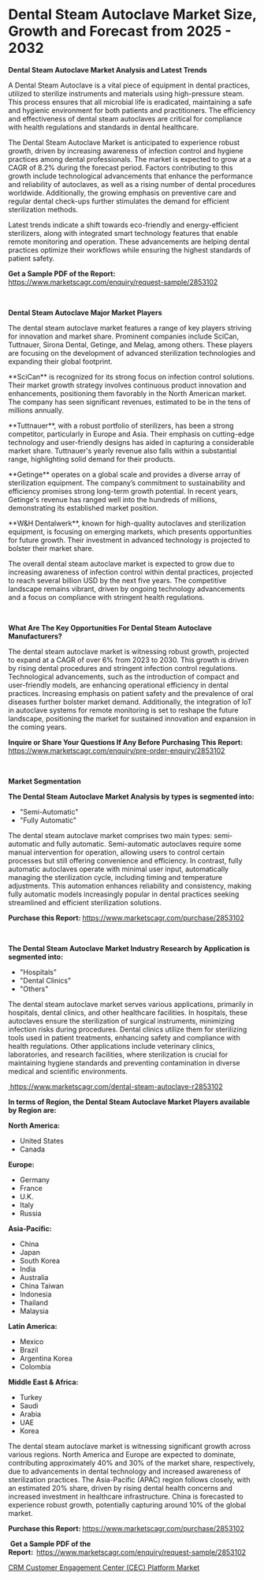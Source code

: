 <p><h1>Dental Steam Autoclave Market Size, Growth and Forecast from 2025 - 2032</h1></p><p><strong>Dental Steam Autoclave Market Analysis and Latest Trends</strong></p>
<p><p>A Dental Steam Autoclave is a vital piece of equipment in dental practices, utilized to sterilize instruments and materials using high-pressure steam. This process ensures that all microbial life is eradicated, maintaining a safe and hygienic environment for both patients and practitioners. The efficiency and effectiveness of dental steam autoclaves are critical for compliance with health regulations and standards in dental healthcare.</p><p>The Dental Steam Autoclave Market is anticipated to experience robust growth, driven by increasing awareness of infection control and hygiene practices among dental professionals. The market is expected to grow at a CAGR of 8.2% during the forecast period. Factors contributing to this growth include technological advancements that enhance the performance and reliability of autoclaves, as well as a rising number of dental procedures worldwide. Additionally, the growing emphasis on preventive care and regular dental check-ups further stimulates the demand for efficient sterilization methods. </p><p>Latest trends indicate a shift towards eco-friendly and energy-efficient sterilizers, along with integrated smart technology features that enable remote monitoring and operation. These advancements are helping dental practices optimize their workflows while ensuring the highest standards of patient safety.</p></p>
<p><strong>Get a Sample PDF of the Report:&nbsp;</strong> <a href="https://www.marketscagr.com/enquiry/request-sample/2853102?utm_campaign=2940&utm_medium=2&utm_source=Github&utm_content=ia&utm_term=11032025&utm_id=dental-steam-autoclave">https://www.marketscagr.com/enquiry/request-sample/2853102</a></p>
<p>&nbsp;</p>
<p><strong>Dental Steam Autoclave Major Market Players</strong></p>
<p><p>The dental steam autoclave market features a range of key players striving for innovation and market share. Prominent companies include SciCan, Tuttnauer, Sirona Dental, Getinge, and Melag, among others. These players are focusing on the development of advanced sterilization technologies and expanding their global footprint.</p><p>**SciCan** is recognized for its strong focus on infection control solutions. Their market growth strategy involves continuous product innovation and enhancements, positioning them favorably in the North American market. The company has seen significant revenues, estimated to be in the tens of millions annually.</p><p>**Tuttnauer**, with a robust portfolio of sterilizers, has been a strong competitor, particularly in Europe and Asia. Their emphasis on cutting-edge technology and user-friendly designs has aided in capturing a considerable market share. Tuttnauer's yearly revenue also falls within a substantial range, highlighting solid demand for their products.</p><p>**Getinge** operates on a global scale and provides a diverse array of sterilization equipment. The company’s commitment to sustainability and efficiency promises strong long-term growth potential. In recent years, Getinge's revenue has ranged well into the hundreds of millions, demonstrating its established market position.</p><p>**W&H Dentalwerk**, known for high-quality autoclaves and sterilization equipment, is focusing on emerging markets, which presents opportunities for future growth. Their investment in advanced technology is projected to bolster their market share.</p><p>The overall dental steam autoclave market is expected to grow due to increasing awareness of infection control within dental practices, projected to reach several billion USD by the next five years. The competitive landscape remains vibrant, driven by ongoing technology advancements and a focus on compliance with stringent health regulations.</p></p>
<p>&nbsp;</p>
<p><strong>What Are The Key Opportunities For Dental Steam Autoclave Manufacturers?</strong></p>
<p><p>The dental steam autoclave market is witnessing robust growth, projected to expand at a CAGR of over 6% from 2023 to 2030. This growth is driven by rising dental procedures and stringent infection control regulations. Technological advancements, such as the introduction of compact and user-friendly models, are enhancing operational efficiency in dental practices. Increasing emphasis on patient safety and the prevalence of oral diseases further bolster market demand. Additionally, the integration of IoT in autoclave systems for remote monitoring is set to reshape the future landscape, positioning the market for sustained innovation and expansion in the coming years.</p></p>
<p><strong>Inquire or Share Your Questions If Any Before Purchasing This Report:</strong> <a href="https://www.marketscagr.com/enquiry/pre-order-enquiry/2853102?utm_campaign=2940&utm_medium=2&utm_source=Github&utm_content=ia&utm_term=11032025&utm_id=dental-steam-autoclave">https://www.marketscagr.com/enquiry/pre-order-enquiry/2853102</a></p>
<p>&nbsp;</p>
<p><strong>Market Segmentation</strong></p>
<p><strong>The Dental Steam Autoclave Market Analysis by types is segmented into:</strong></p>
<p><ul><li>"Semi-Automatic"</li><li>"Fully Automatic"</li></ul></p>
<p><p>The dental steam autoclave market comprises two main types: semi-automatic and fully automatic. Semi-automatic autoclaves require some manual intervention for operation, allowing users to control certain processes but still offering convenience and efficiency. In contrast, fully automatic autoclaves operate with minimal user input, automatically managing the sterilization cycle, including timing and temperature adjustments. This automation enhances reliability and consistency, making fully automatic models increasingly popular in dental practices seeking streamlined and efficient sterilization solutions.</p></p>
<p><strong>Purchase this Report:&nbsp;</strong><a href="https://www.marketscagr.com/purchase/2853102?utm_campaign=2940&utm_medium=2&utm_source=Github&utm_content=ia&utm_term=11032025&utm_id=dental-steam-autoclave">https://www.marketscagr.com/purchase/2853102</a></p>
<p>&nbsp;</p>
<p><strong>The Dental Steam Autoclave Market Industry Research by Application is segmented into:</strong></p>
<p><ul><li>"Hospitals"</li><li>"Dental Clinics"</li><li>"Others"</li></ul></p>
<p><p>The dental steam autoclave market serves various applications, primarily in hospitals, dental clinics, and other healthcare facilities. In hospitals, these autoclaves ensure the sterilization of surgical instruments, minimizing infection risks during procedures. Dental clinics utilize them for sterilizing tools used in patient treatments, enhancing safety and compliance with health regulations. Other applications include veterinary clinics, laboratories, and research facilities, where sterilization is crucial for maintaining hygiene standards and preventing contamination in diverse medical and scientific environments.</p></p>
<p><a href="https://www.marketscagr.com/dental-steam-autoclave-r2853102?utm_campaign=2940&utm_medium=2&utm_source=Github&utm_content=ia&utm_term=11032025&utm_id=dental-steam-autoclave">&nbsp;https://www.marketscagr.com/dental-steam-autoclave-r2853102</a></p>
<p><strong>In terms of Region, the Dental Steam Autoclave Market Players available by Region are:</strong></p>
<p>
    <p> <strong> North America: </strong>
        <ul>
            <li>United States</li>
            <li>Canada</li>
        </ul>
        </p> 
    <p> <strong> Europe: </strong>
        <ul>
            <li>Germany</li>
            <li>France</li>
            <li>U.K.</li>
            <li>Italy</li>
            <li>Russia</li>
        </ul>
        </p> 
    <p> <strong> Asia-Pacific: </strong>
        <ul>
            <li>China</li>
            <li>Japan</li>
            <li>South Korea</li>
            <li>India</li>
            <li>Australia</li>
            <li>China Taiwan</li>
            <li>Indonesia</li>
            <li>Thailand</li>
            <li>Malaysia</li>
        </ul>
        </p> 
    <p> <strong> Latin America: </strong>
        <ul>
            <li>Mexico</li>
            <li>Brazil</li>
            <li>Argentina Korea</li>
            <li>Colombia</li>
        </ul>
        </p> 
    <p> <strong> Middle East & Africa: </strong>
        <ul>
            <li>Turkey</li>
            <li>Saudi</li>
            <li>Arabia</li>
            <li>UAE</li>
            <li>Korea</li>
        </ul>
    </p>
    </p>
<p><p>The dental steam autoclave market is witnessing significant growth across various regions. North America and Europe are expected to dominate, contributing approximately 40% and 30% of the market share, respectively, due to advancements in dental technology and increased awareness of sterilization practices. The Asia-Pacific (APAC) region follows closely, with an estimated 20% share, driven by rising dental health concerns and increased investment in healthcare infrastructure. China is forecasted to experience robust growth, potentially capturing around 10% of the global market.</p></p>
<p><strong>Purchase this Report: </strong><a href="https://www.marketscagr.com/purchase/2853102?utm_campaign=2940&utm_medium=2&utm_source=Github&utm_content=ia&utm_term=11032025&utm_id=dental-steam-autoclave">https://www.marketscagr.com/purchase/2853102</a></p>
<p>&nbsp;<strong>Get a Sample PDF of the Report:&nbsp;&nbsp;</strong><a href="https://www.marketscagr.com/enquiry/request-sample/2853102?utm_campaign=2940&utm_medium=2&utm_source=Github&utm_content=ia&utm_term=11032025&utm_id=dental-steam-autoclave">https://www.marketscagr.com/enquiry/request-sample/2853102</a></p>
<p><strong></strong></p>
<p><p><a href="https://github.com/laveeasaadrh/Market-Research-Report-List-1/blob/main/crm-customer-engagement-center-cec-platform-market.md?utm_campaign=2940&utm_medium=2&utm_source=Github&utm_content=ia&utm_term=11032025&utm_id=dental-steam-autoclave">CRM Customer Engagement Center (CEC) Platform Market</a></p></p>